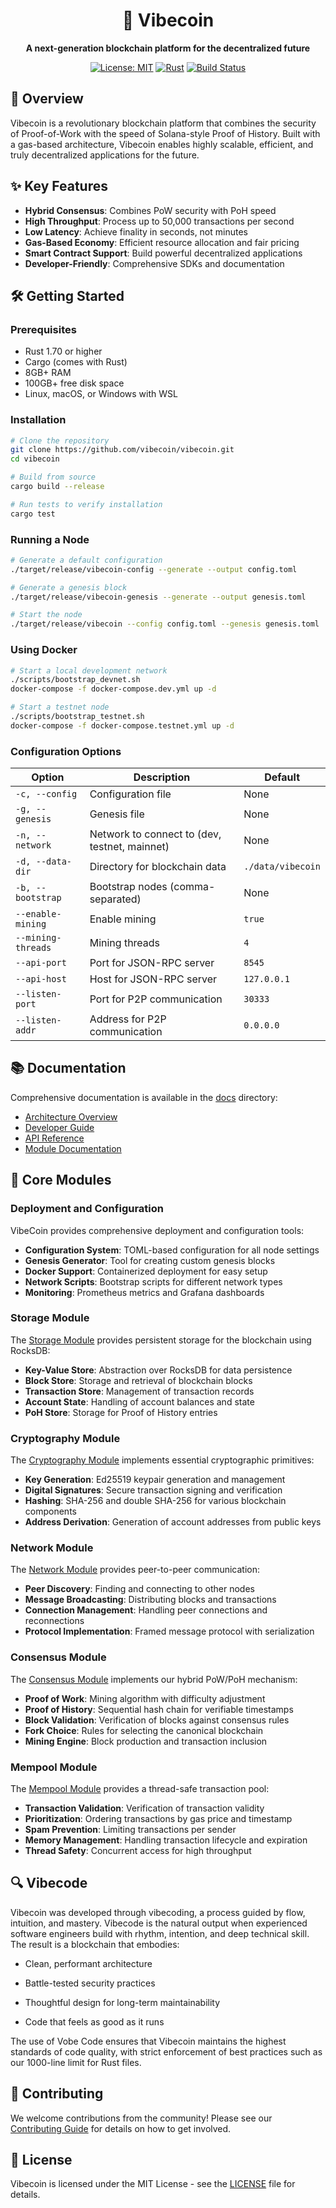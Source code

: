 <div align="center">

# 🌊 Vibecoin

**A next-generation blockchain platform for the decentralized future**

[![License: MIT](https://img.shields.io/badge/License-MIT-blue.svg)](https://opensource.org/licenses/MIT)
[![Rust](https://img.shields.io/badge/Rust-1.70%2B-orange)](https://www.rust-lang.org/)
[![Build Status](https://img.shields.io/badge/build-passing-brightgreen)](https://github.com/vibecoin/vibecoin)

</div>

## 🚀 Overview

Vibecoin is a revolutionary blockchain platform that combines the security of Proof-of-Work with the speed of Solana-style Proof of History. Built with a gas-based architecture, Vibecoin enables highly scalable, efficient, and truly decentralized applications for the future.

## ✨ Key Features

- **Hybrid Consensus**: Combines PoW security with PoH speed
- **High Throughput**: Process up to 50,000 transactions per second
- **Low Latency**: Achieve finality in seconds, not minutes
- **Gas-Based Economy**: Efficient resource allocation and fair pricing
- **Smart Contract Support**: Build powerful decentralized applications
- **Developer-Friendly**: Comprehensive SDKs and documentation

## 🛠️ Getting Started

### Prerequisites

- Rust 1.70 or higher
- Cargo (comes with Rust)
- 8GB+ RAM
- 100GB+ free disk space
- Linux, macOS, or Windows with WSL

### Installation

```bash
# Clone the repository
git clone https://github.com/vibecoin/vibecoin.git
cd vibecoin

# Build from source
cargo build --release

# Run tests to verify installation
cargo test
```

### Running a Node

```bash
# Generate a default configuration
./target/release/vibecoin-config --generate --output config.toml

# Generate a genesis block
./target/release/vibecoin-genesis --generate --output genesis.toml

# Start the node
./target/release/vibecoin --config config.toml --genesis genesis.toml
```

### Using Docker

```bash
# Start a local development network
./scripts/bootstrap_devnet.sh
docker-compose -f docker-compose.dev.yml up -d

# Start a testnet node
./scripts/bootstrap_testnet.sh
docker-compose -f docker-compose.testnet.yml up -d
```

### Configuration Options

| Option | Description | Default |
|--------|-------------|--------|
| `-c, --config` | Configuration file | None |
| `-g, --genesis` | Genesis file | None |
| `-n, --network` | Network to connect to (dev, testnet, mainnet) | None |
| `-d, --data-dir` | Directory for blockchain data | `./data/vibecoin` |
| `-b, --bootstrap` | Bootstrap nodes (comma-separated) | None |
| `--enable-mining` | Enable mining | `true` |
| `--mining-threads` | Mining threads | `4` |
| `--api-port` | Port for JSON-RPC server | `8545` |
| `--api-host` | Host for JSON-RPC server | `127.0.0.1` |
| `--listen-port` | Port for P2P communication | `30333` |
| `--listen-addr` | Address for P2P communication | `0.0.0.0` |

## 📚 Documentation

Comprehensive documentation is available in the [docs](./docs) directory:

- [Architecture Overview](./docs/architecture.md)
- [Developer Guide](./docs/development.md)
- [API Reference](./docs/api/README.md)
- [Module Documentation](./docs/modules/README.md)

## 🧩 Core Modules

### Deployment and Configuration

VibeCoin provides comprehensive deployment and configuration tools:

- **Configuration System**: TOML-based configuration for all node settings
- **Genesis Generator**: Tool for creating custom genesis blocks
- **Docker Support**: Containerized deployment for easy setup
- **Network Scripts**: Bootstrap scripts for different network types
- **Monitoring**: Prometheus metrics and Grafana dashboards

### Storage Module

The [Storage Module](./storage/README.md) provides persistent storage for the blockchain using RocksDB:

- **Key-Value Store**: Abstraction over RocksDB for data persistence
- **Block Store**: Storage and retrieval of blockchain blocks
- **Transaction Store**: Management of transaction records
- **Account State**: Handling of account balances and state
- **PoH Store**: Storage for Proof of History entries

### Cryptography Module

The [Cryptography Module](./crypto/README.md) implements essential cryptographic primitives:

- **Key Generation**: Ed25519 keypair generation and management
- **Digital Signatures**: Secure transaction signing and verification
- **Hashing**: SHA-256 and double SHA-256 for various blockchain components
- **Address Derivation**: Generation of account addresses from public keys

### Network Module

The [Network Module](./network/README.md) provides peer-to-peer communication:

- **Peer Discovery**: Finding and connecting to other nodes
- **Message Broadcasting**: Distributing blocks and transactions
- **Connection Management**: Handling peer connections and reconnections
- **Protocol Implementation**: Framed message protocol with serialization

### Consensus Module

The [Consensus Module](./consensus/README.md) implements our hybrid PoW/PoH mechanism:

- **Proof of Work**: Mining algorithm with difficulty adjustment
- **Proof of History**: Sequential hash chain for verifiable timestamps
- **Block Validation**: Verification of blocks against consensus rules
- **Fork Choice**: Rules for selecting the canonical blockchain
- **Mining Engine**: Block production and transaction inclusion

### Mempool Module

The [Mempool Module](./mempool/README.md) provides a thread-safe transaction pool:

- **Transaction Validation**: Verification of transaction validity
- **Prioritization**: Ordering transactions by gas price and timestamp
- **Spam Prevention**: Limiting transactions per sender
- **Memory Management**: Handling transaction lifecycle and expiration
- **Thread Safety**: Concurrent access for high throughput

## 🔍 Vibecode

Vibecoin was developed through vibecoding, a process guided by flow, intuition, and mastery. Vibecode is the natural output when experienced software engineers build with rhythm, intention, and deep technical skill. The result is a blockchain that embodies:

- Clean, performant architecture

- Battle-tested security practices

- Thoughtful design for long-term maintainability

- Code that feels as good as it runs

The use of Vobe Code ensures that Vibecoin maintains the highest standards of code quality, with strict enforcement of best practices such as our 1000-line limit for Rust files.

## 🤝 Contributing

We welcome contributions from the community! Please see our [Contributing Guide](./CONTRIBUTING.md) for details on how to get involved.

## 📄 License

Vibecoin is licensed under the MIT License - see the [LICENSE](./LICENSE) file for details.

